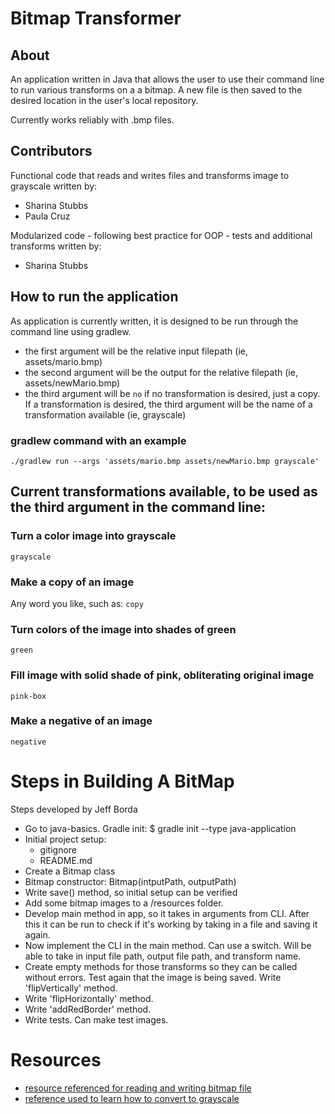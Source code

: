 # Bitmap Transformer
## About
An application written in Java that allows the user to use their command line to run various transforms on a a bitmap. A new file is then saved to the desired location in the user's local repository.

Currently works reliably with .bmp files.

## Contributors
Functional code that reads and writes files and transforms image to grayscale written by:
* Sharina Stubbs
* Paula Cruz

Modularized code - following best practice for OOP - tests and additional transforms written by:
* Sharina Stubbs

## How to run the application
As application is currently written, it is designed to be run through the command line using gradlew. 
* the first argument will be the relative input filepath (ie, assets/mario.bmp) 
* the second argument will be the output for the relative filepath (ie, assets/newMario.bmp)
* the third argument will be `no` if no transformation is desired, just a copy. If a transformation is desired, the third argument will be the name of a transformation available (ie, grayscale)

### gradlew command with an example
```
./gradlew run --args 'assets/mario.bmp assets/newMario.bmp grayscale'
```

## Current transformations available, to be used as the third argument in the command line:
### Turn a color image into grayscale
`grayscale`
### Make a copy of an image
Any word you like, such as:
`copy`
### Turn colors of the image into shades of green
`green`
### Fill image with solid shade of pink, obliterating original image
`pink-box`

### Make a negative of an image
`negative`

# Steps in Building A BitMap 
Steps developed by Jeff Borda
* Go to java-basics. Gradle init: $ gradle init --type java-application
* Initial project setup:
  * gitignore
  * README.md
* Create a Bitmap class
* Bitmap constructor: Bitmap(intputPath, outputPath)
* Write save() method, so initial setup can be verified
* Add some bitmap images to a /resources folder.
* Develop main method in app, so it takes in arguments from CLI. After this it can be run to check if it's working by taking in a file and saving it again.
* Now implement the CLI in the main method. Can use a switch. Will be able to take in input file path, output file path, and transform name.
* Create empty methods for those transforms so they can be called without errors. Test again that the image is being saved. Write 'flipVertically' method.
* Write 'flipHorizontally' method.
* Write 'addRedBorder' method. 
* Write tests. Can make test images. 

# Resources
* [resource referenced for reading and writing bitmap file](https://www.youtube.com/watch?v=lGX0Gc6d51s&feature=youtu.be)
* [reference used to learn how to convert to grayscale](https://www.youtube.com/watch?v=cq80Itgs5Lw&amp=&feature=youtu.be)




